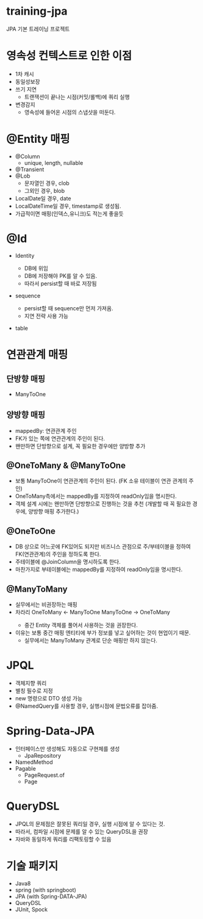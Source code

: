 # training-jpa
JPA 기본 트레이닝 프로젝트

# 영속성 컨텍스트로 인한 이점
- 1차 캐시
- 동일성보장
- 쓰기 지연
    - 트랜잭션이 끝나는 시점(커밋/롤백)에 쿼리 실행
- 변경감지
    - 영속성에 들어온 시점의 스냅샷을 떠둔다.

# @Entity 매핑
- @Column
    - unique, length, nullable
- @Transient
- @Lob
    - 문자열인 경우, clob
    - 그외인 경우,  blob
- LocalDate일 경우, date
- LocalDateTime일 경우, timestamp로 생성됨.
- 가급적이면 매핑(인덱스,유니크)도 적는게 좋을듯

# @Id 
- Identity
    - DB에 위임
    - DB에 저장해야 PK를 알 수 있음.
    - 따라서 persist할 때 바로 저장됨

- sequence
    - persist할 때 sequence만 먼저 가져옴.
    - 지연 전략 사용 가능

- table


# 연관관계 매핑
## 단방향 매핑
- ManyToOne

## 양방향 매핑
- mappedBy: 연관관계 주인
- FK가 있는 쪽에 연관관계의 주인이 된다.
- 왠만하면 단방향으로 설계, 꼭 필요한 경우에만 양방향 추가

## @OneToMany & @ManyToOne
- 보통 ManyToOne이 연관관계의 주인이 된다. (FK 소유 테이블이 연관 관계의 주인)
- OneToMany측에서는 mappedBy를 지정하여 readOnly임을 명시한다.
- 객체 설계 시에는 왠만하면 단방향으로 진행하는 것을 추천 (개발할 때 꼭 필요한 경우에, 양방향 매핑 추가한다.)

## @OneToOne
- DB 상으로 어느곳에 FK있어도 되지만 비즈니스 관점으로 주/부테이블을 정하여 FK(연관관계)의 주인을 정하도록 한다.
- 주테이블에 @JoinColumn을 명시하도록 한다.
- 마찬가지로 부테이블에는 mappedBy를 지정하여 readOnly임을 명시한다.

## @ManyToMany
- 실무에서는 비권장하는 매핑
- 차라리 OneToMany <- ManyToOne <Entity> ManyToOne -> OneToMany
    - 중간 Entity 객체를 풀어서 사용하는 것을 권장한다.
- 이유는 보통 중간 매핑 엔티티에 부가 정보를 넣고 싶어하는 것이 현업이기 때문.
    - 실무에서는 ManyToMany 관계로 단순 매핑만 하지 않는다.

# JPQL
- 객체지향 쿼리
- 별칭 필수로 지정
- new 명령으로 DTO 생성 가능
- @NamedQuery를 사용할 경우, 실행시점에 문법오류를 잡아줌.


# Spring-Data-JPA
- 인터페이스만 생성해도 자동으로 구현체를 생성
    - JpaRepository
- NamedMethod
- Pagable
    - PageRequest.of
    - Page


# QueryDSL
- JPQL의 문제점은 잘못된 쿼리일 경우, 실행 시점에 알 수 있다는 것.
- 따라서, 컴파일 시점에 문제를 알 수 있는 QueryDSL을 권장
- 자바와 동일하게 쿼리를 리팩토링할 수 있음

# 기술 패키지
- Java8
- spring (with springboot)
- JPA (with Spring-DATA-JPA)
- QueryDSL
- JUnit, Spock




